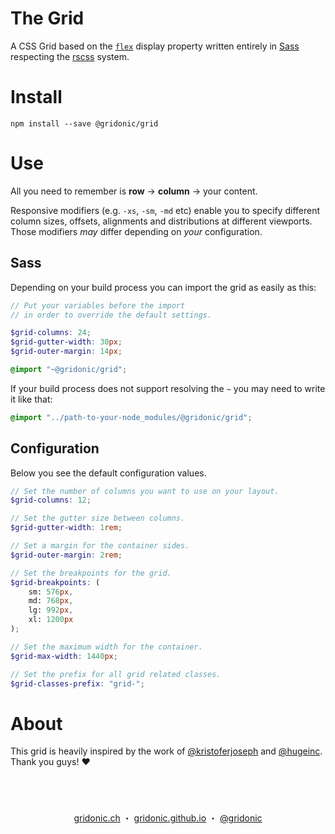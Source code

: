 # The Grid

A CSS Grid based on the [`flex`] display property written entirely in [Sass] respecting the [rscss] system.

# Install

`npm install --save @gridonic/grid`


# Use 

All you need to remember is **row** → **column** → your content.  

Responsive modifiers (e.g. `-xs`, `-sm`, `-md` etc) enable you to specify different column sizes, offsets, alignments and distributions at different viewports. Those modifiers _may_ differ depending on _your_ configuration.

## Sass

Depending on your build process you can import the grid as easily as this:

```scss
// Put your variables before the import 
// in order to override the default settings.

$grid-columns: 24;
$grid-gutter-width: 30px;
$grid-outer-margin: 14px;

@import "~@gridonic/grid";
```

If your build process does not support resolving the `~` you may need to write it like that:

```scss
@import "../path-to-your-node_modules/@gridonic/grid";
```

## Configuration

Below you see the default configuration values.

```scss
// Set the number of columns you want to use on your layout.
$grid-columns: 12;

// Set the gutter size between columns.
$grid-gutter-width: 1rem;

// Set a margin for the container sides.
$grid-outer-margin: 2rem;

// Set the breakpoints for the grid.
$grid-breakpoints: (
    sm: 576px,
    md: 768px,
    lg: 992px,
    xl: 1200px
);

// Set the maximum width for the container.
$grid-max-width: 1440px;

// Set the prefix for all grid related classes.
$grid-classes-prefix: "grid-";
```

# About

This grid is heavily inspired by the work of [@kristoferjoseph] and [@hugeinc]. Thank you guys! :heart:

<br>

#  
<p align="center">
  <a href="https://gridonic.ch">gridonic.ch</a> ・
  <a href="https://gridonic.github.io">gridonic.github.io</a> ・
  <a href="https://twitter.com/gridonic">@gridonic</a>
</p>


[@kristoferjoseph]: https://github.com/kristoferjoseph
[@hugeinc]: https://github.com/hugeinc
[rscss]: http://rscss.io/
[Sass]: https://sass-lang.com/
[`flex`]: https://www.w3.org/TR/css-flexbox-1/
